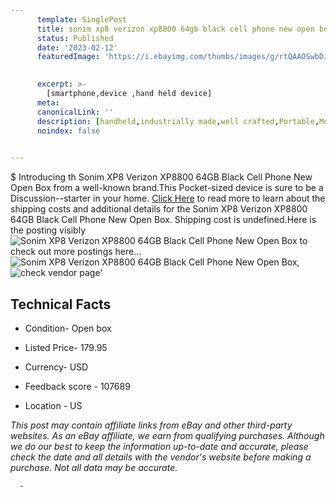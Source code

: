 ```yaml
---
      template: SinglePost
      title: sonim xp8 verizon xp8800 64gb black cell phone new open box
      status: Published
      date: '2023-02-12'
      featuredImage: 'https://i.ebayimg.com/thumbs/images/g/rtQAAOSwbDJjKfAp/s-l225.jpg'
       

      excerpt: >-
        [smartphone,device ,hand held device]
      meta:
      canonicalLink: ''
      description: [handheld,industrially made,well crafted,Portable,Mobile,Compact,Convenient,Lightweight,Maneuverable,Man-portable,Miniature,Carriable,Hand-held,Light,Holdable,Transportable,Mobile device,Pocket-sized,On-the-go,Wireless,Cordless,Compact size,Convenient size, smartphone,device ,hand held device]
      noindex: false
      

---
```

$
      Introducing th Sonim XP8 Verizon XP8800 64GB Black Cell Phone New Open Box from a well-known brand.This Pocket-sized device  is sure to be a Discussion--starter in your home. [Click Here](https://www.ebay.com/itm/403896932574?hash=item5e0a2218de%3Ag%3ArtQAAOSwbDJjKfAp&mkevt=1&mkcid=1&mkrid=711-53200-19255-0&campid=%253CePNCampaignId%253E&customid=%253CreferenceId%253E&toolid=10049) to read more to learn about the shipping costs and additional details for the Sonim XP8 Verizon XP8800 64GB Black Cell Phone New Open Box. Shipping cost is undefined.Here is the posting visibly ![Sonim XP8 Verizon XP8800 64GB Black Cell Phone New Open Box](https://i.ebayimg.com/thumbs/images/g/rtQAAOSwbDJjKfAp/s-l225.jpg) to check out more postings here... ![Sonim XP8 Verizon XP8800 64GB Black Cell Phone New Open Box](https://i.ebayimg.com/images/g/rtQAAOSwbDJjKfAp/s-l1200.jpg), ![check vendor page](https://origin-galleryplus.ebayimg.com/ws/web/403896932574_2_0_1/225x225.jpg,https://origin-galleryplus.ebayimg.com/ws/web/403896932574_3_0_1/225x225.jpg,https://origin-galleryplus.ebayimg.com/ws/web/403896932574_4_0_1/225x225.jpg,https://origin-galleryplus.ebayimg.com/ws/web/403896932574_5_0_1/225x225.jpg,https://origin-galleryplus.ebayimg.com/ws/web/403896932574_6_0_1/225x225.jpg)'

      

 ## Technical Facts 



     
      

 - Condition- Open box 


      

 - Listed Price- 179.95 


      

 - Currency- USD 


      

 - Feedback score - 107689 


      

 - Location - US 


      
      

 *_This post may contain affiliate links from eBay and other third-party websites. As an eBay affiliate, we earn from qualifying purchases. Although we do our best to keep the information up-to-date and accurate, please check the date and all details with the vendor's website before making a purchase. Not all data may be accurate._*




      -
